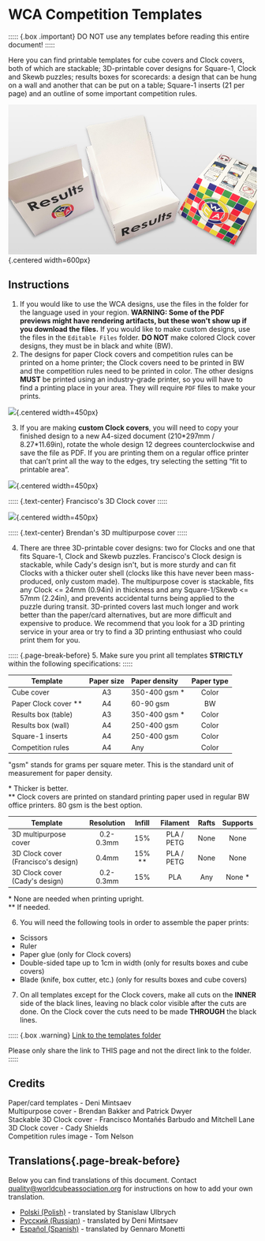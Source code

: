 # WCA Competition Templates

::::: {.box .important}
DO NOT use any templates before reading this entire document!
:::::

Here you can find printable templates for cube covers and Clock covers, both of which are stackable; 3D-printable cover designs for Square-1, Clock and Skewb puzzles; results boxes for scorecards: a design that can be hung on a wall and another that can be put on a table; Square-1 inserts (21 per page) and an outline of some important competition rules.

![](images/results_boxes_and_cube_cover.jpg){.centered width=600px}

## Instructions

1. If you would like to use the WCA designs, use the files in the folder for the language used in your region. **WARNING: Some of the PDF previews might have rendering artifacts, but these won't show up if you download the files.** If you would like to make custom designs, use the files in the `Editable Files` folder. **DO NOT** make colored Clock cover designs, they must be in black and white (BW).
2. The designs for paper Clock covers and competition rules can be printed on a home printer; the Clock covers need to be printed in BW and the competition rules need to be printed in color. The other designs **MUST** be printed using an industry-grade printer, so you will have to find a printing place in your area. They will require `PDF` files to make your prints.

![](images/paper_clock_covers.jpg){.centered width=450px}

3. If you are making **custom Clock covers**, you will need to copy your finished design to a new A4-sized document (210\*297mm / 8.27\*11.69in), rotate the whole design 12 degrees counterclockwise and save the file as PDF. If you are printing them on a regular office printer that can’t print all the way to the edges, try selecting the setting “fit to printable area”.

![](images/clock_in_3d_cover.jpg){.centered width=450px}

::::: {.text-center}
Francisco's 3D Clock cover
:::::

![](images/sq1_in_3d_cover.jpg){.centered width=450px}

::::: {.text-center}
Brendan's 3D multipurpose cover
:::::

4. There are three 3D-printable cover designs: two for Clocks and one that fits Square-1, Clock and Skewb puzzles. Francisco's Clock design is stackable, while Cady's design isn't, but is more sturdy and can fit Clocks with a thicker outer shell (clocks like this have never been mass-produced, only custom made). The multipurpose cover is stackable, fits any Clock <= 24mm (0.94in) in thickness and any Square-1/Skewb <= 57mm (2.24in), and prevents accidental turns being applied to the puzzle during transit. 3D-printed covers last much longer and work better than the paper/card alternatives, but are more difficult and expensive to produce. We recommend that you look for a 3D printing service in your area or try to find a 3D printing enthusiast who could print them for you.

::::: {.page-break-before}
5. Make sure you print all templates **STRICTLY** within the following specifications:
:::::

| Template               | Paper size | Paper density  | Paper type |
| ---------------------- | :--------: | :------------- | :--------: |
| Cube cover             |     A3     | 350-400 gsm \* |   Color    |
| Paper Clock cover \*\* |     A4     | 60-90 gsm      |     BW     |
| Results box (table)    |     A3     | 350-400 gsm \* |   Color    |
| Results box (wall)     |     A4     | 250-400 gsm    |   Color    |
| Square-1 inserts       |     A4     | 250-400 gsm    |   Color    |
| Competition rules      |     A4     | Any            |   Color    |

"gsm" stands for grams per square meter. This is the standard unit of measurement for paper density.

\* Thicker is better.<br/>
\*\* Clock covers are printed on standard printing paper used in regular BW office printers. 80 gsm is the best option.

| Template                            | Resolution |  Infill  |  Filament  | Rafts | Supports |
| ----------------------------------- | :--------: | :------: | :--------: | :---: | :------: |
| 3D multipurpose cover               | 0.2-0.3mm  |   15%    | PLA / PETG | None  |   None   |
| 3D Clock cover (Francisco's design) |   0.4mm    | 15% \*\* | PLA / PETG | None  |   None   |
| 3D Clock cover (Cady's design)      | 0.2-0.3mm  |   15%    |    PLA     |  Any  | None \*  |

\* None are needed when printing upright.<br/>
\*\* If needed.

6. You will need the following tools in order to assemble the paper prints:

- Scissors
- Ruler
- Paper glue (only for Clock covers)
- Double-sided tape up to 1cm in width (only for results boxes and cube covers)
- Blade (knife, box cutter, etc.) (only for results boxes and cube covers)

7. On all templates except for the Clock covers, make all cuts on the **INNER** side of the black lines, leaving no black color visible after the cuts are done. On the Clock cover the cuts need to be made **THROUGH** the black lines.

::::: {.box .warning}
[Link to the templates folder](https://drive.google.com/drive/folders/1EVqEWSqruZ8_vEJpUmqhFUqaikzgUkkP?usp=sharing)

Please only share the link to THIS page and not the direct link to the folder.
:::::

## Credits

Paper/card templates - Deni Mintsaev<br/>
Multipurpose cover - Brendan Bakker and Patrick Dwyer<br/>
Stackable 3D Clock cover - Francisco Montañés Barbudo and Mitchell Lane<br/>
3D Clock cover - Cady Shields<br/>
Competition rules image - Tom Nelson

## Translations{.page-break-before}

Below you can find translations of this document. Contact quality@worldcubeassociation.org for instructions on how to add your own translation.

- [Polski (Polish)](https://www.worldcubeassociation.org/edudoc/competition-templates/competition-templates-pl.pdf) - translated by Stanislaw Ulbrych
- [Русский (Russian)](https://www.worldcubeassociation.org/edudoc/competition-templates/competition-templates-ru.pdf) - translated by Deni Mintsaev
- [Español (Spanish)](https://www.worldcubeassociation.org/edudoc/competition-templates/competition-templates-es.pdf) - translated by Gennaro Monetti
